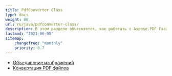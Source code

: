 ```yaml
---
title: PdfConverter Class
type: docs
weight: 80
url: ru/java/pdfconverter-class/
description: В этом разделе объясняется, как работать с Aspose.PDF Facades, используя класс PdfConverter.
lastmod: "2021-06-05"
sitemap:
    changefreq: "monthly"
    priority: 0.7
---
```


- [Объединение изображений](/pdf/java/merge-images/)
- [Конвертация PDF файлов](/pdf/java/convert-pdf-file/)